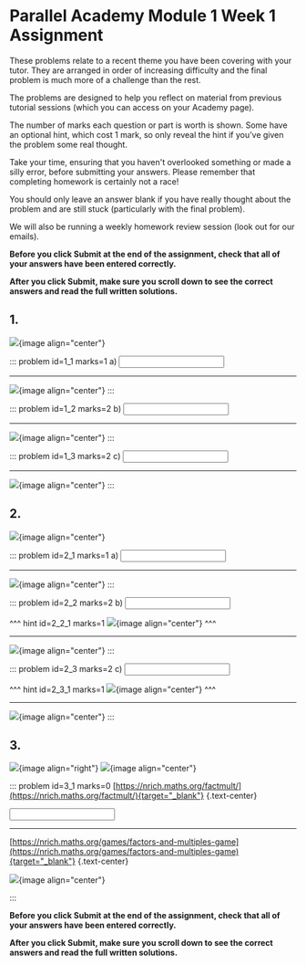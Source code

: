 # Parallel Academy Module 1 Week 1 Assignment

These problems relate to a recent theme you have been covering with your tutor. They are arranged in order of increasing difficulty and the final problem is much more of a challenge than the rest.  

The problems are designed to help you reflect on material from previous tutorial sessions (which you can access on your Academy page).  

The number of marks each question or part is worth is shown. Some have an optional hint, which cost 1 mark, so only reveal the hint if you’ve given the problem some real thought.   

Take your time, ensuring that you haven't overlooked something or made a silly error, before submitting your answers. Please remember that completing homework is certainly not a race!  

You should only leave an answer blank if you have really thought about the problem and are still stuck (particularly with the final problem).  

We will also be running a weekly homework review session (look out for our emails).  

**Before you click Submit at the end of the assignment, check that all of your answers have been entered correctly.** 
  
**After you click Submit, make sure you scroll down to see the correct answers and read the full written solutions.**

## 1.	
![](/resources/academy-1-week-2/q1.png){image align="center"}  

::: problem id=1_1 marks=1
a) <input type="number" solution="7"/>

---

![](/resources/academy-1-week-2/s1a.png){image align="center"}
::: 

::: problem id=1_2 marks=2
b) <input type="number" solution="4"/>  

---

![](/resources/academy-1-week-2/s1b.png){image align="center"}
:::  

::: problem id=1_3 marks=2
c) <input type="number" solution="7"/>   

---

![](/resources/academy-1-week-2/s1c.png){image align="center"}
:::  


## 2.
![](/resources/academy-1-week-2/q2.png){image align="center"}  

::: problem id=2_1 marks=1
a) <input type="number" solution="4"/>  
 
---

![](/resources/academy-1-week-2/s2a.png){image align="center"}
:::  

::: problem id=2_2 marks=2
b) <input type="number" solution="14"/>  

^^^ hint id=2_2_1 marks=1
![](/resources/academy-1-week-2/h2b.png){image align="center"} 
^^^
 
---

![](/resources/academy-1-week-2/s2b.png){image align="center"}
:::  

::: problem id=2_3 marks=2
c) <input type="number" solution="2"/>  

^^^ hint id=2_3_1 marks=1
![](/resources/academy-1-week-2/h2c.png){image align="center"} 
^^^
 
---

![](/resources/academy-1-week-2/s2c.png){image align="center"}
:::  


## 3.
![](/resources/academy-4-week-2/4-skull.png){image align="right"} 
![](/resources/academy-1-week-2/q3.png){image align="center"}  

::: problem id=3_1 marks=0
[https://nrich.maths.org/factmult/](https://nrich.maths.org/factmult/){target="_blank"}
{.text-center}


<input type="number" solution="77"/>  

---

[https://nrich.maths.org/games/factors-and-multiples-game](https://nrich.maths.org/games/factors-and-multiples-game){target="_blank"}
{.text-center} 

![](/resources/academy-1-week-2/s3.png){image align="center"}
  
:::  

**Before you click Submit at the end of the assignment, check that all of your answers have been entered correctly.** 
  
**After you click Submit, make sure you scroll down to see the correct answers and read the full written solutions.**  